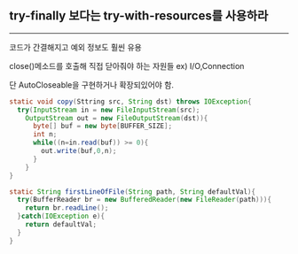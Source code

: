 ## try-finally 보다는 try-with-resources를 사용하라

---

코드가 간결해지고 예외 정보도 훨씬 유용

close()메소드를 호출해 직접 닫아줘야 하는 자원들
ex) I/O,Connection

단 AutoCloseable을 구현하거나 확장되있어야 함.

```java
static void copy(Sttring src, String dst) throws IOException{
  try(InputStream in = new FileInputStream(src);
    OutputStream out = new FileOutputStream(dst)){
      byte[] buf = new byte[BUFFER_SIZE];
      int n;
      while((n=in.read(buf)) >= 0){
        out.write(buf,0,n);
      }
    }
}

static String firstLineOfFile(String path, String defaultVal){
  try(BufferReader br = new BufferedReader(new FileReader(path))){
    return br.readLine();
  }catch(IOException e){
    return defaultVal;
  }
}

```
